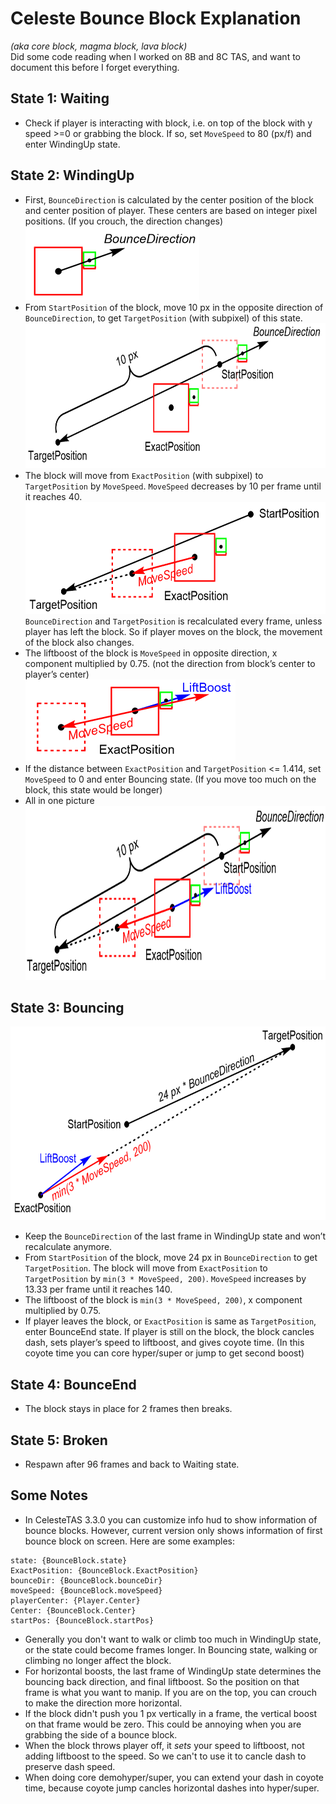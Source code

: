 # Celeste Bounce Block Explanation<br>
*(aka core block, magma block, lava block)*<br>
Did some code reading when I worked on 8B and 8C TAS, and want to document this before I forget everything.<br>
## State 1: Waiting<br>
* Check if player is interacting with block, i.e. on top of the block with y speed >=0 or grabbing the block. If so, set `MoveSpeed` to 80 (px/f) and enter WindingUp state.<br>
## State 2: WindingUp<br>
* First, `BounceDirection` is calculated by the center position of the block and center position of player. These centers are based on integer pixel positions. (If you crouch, the direction changes)<br>
<img src="https://github.com/lnf-24/BounceBlockExplanation/blob/main/Images/1.png" height="118" ><br>
* From `StartPosition` of the block, move 10 px in the opposite direction of `BounceDirection`, to get `TargetPosition` (with subpixel) of this state.<br>
<img src="https://github.com/lnf-24/BounceBlockExplanation/blob/main/Images/2.png" height="232" ><br>
* The block will move from `ExactPosition` (with subpixel) to `TargetPosition` by `MoveSpeed`. `MoveSpeed` decreases by 10 per frame until it reaches 40.<br>
<img src="https://github.com/lnf-24/BounceBlockExplanation/blob/main/Images/3.png" height="179" ><br>
`BounceDirection` and `TargetPosition` is recalculated every frame, unless player has left the block. So if player moves on the block, the movement of the block also changes.<br>
* The liftboost of the block is `MoveSpeed` in opposite direction, x component multiplied by 0.75. (not the direction from block’s center to player’s center)<br>
<img src="https://github.com/lnf-24/BounceBlockExplanation/blob/main/Images/4.png" height="131" ><br>
* If the distance between `ExactPosition` and `TargetPosition` <= 1.414, set `MoveSpeed` to 0 and enter Bouncing state. (If you move too much on the block, this state would be longer)<br>
* All in one picture<br>
<img src="https://github.com/lnf-24/BounceBlockExplanation/blob/main/Images/5.png" height="279" ><br>
## State 3: Bouncing<br>
<img src="https://github.com/lnf-24/BounceBlockExplanation/blob/main/Images/6.png" height="310" ><br>
* Keep the `BounceDirection` of the last frame in WindingUp state and won’t recalculate anymore.<br>
* From `StartPosition` of the block, move 24 px in `BounceDirection` to get `TargetPosition`. The block will move from `ExactPosition` to `TargetPosition` by `min(3 * MoveSpeed, 200)`. `MoveSpeed` increases by 13.33 per frame until it reaches 140.<br>
* The liftboost of the block is `min(3 * MoveSpeed, 200)`, x component multiplied by 0.75.<br>
* If player leaves the block, or `ExactPosition` is same as `TargetPosition`, enter BounceEnd state. If player is still on the block, the block cancles dash, sets player’s speed to liftboost, and gives coyote time. (In this coyote time you can core hyper/super or jump to get second boost)<br>
## State 4: BounceEnd<br>
* The block stays in place for 2 frames then breaks.<br>
## State 5: Broken<br>
* Respawn after 96 frames and back to Waiting state.<br>
## Some Notes<br>
* In CelesteTAS 3.3.0 you can customize info hud to show information of bounce blocks. However, current version only shows information of first bounce block on screen. Here are some examples:<br>
```
state: {BounceBlock.state}
ExactPosition: {BounceBlock.ExactPosition}
bounceDir: {BounceBlock.bounceDir}
moveSpeed: {BounceBlock.moveSpeed}
playerCenter: {Player.Center}
Center: {BounceBlock.Center}
startPos: {BounceBlock.startPos}
```
* Generally you don't want to walk or climb too much in WindingUp state, or the state could become frames longer. In Bouncing state, walking or climbing no longer affect the block.<br>
* For horizontal boosts, the last frame of WindingUp state determines the bouncing back direction, and final liftboost. So the position on that frame is what you want to manip. If you are on the top, you can crouch to make the direction more horizontal.<br>
* If the block didn't push you 1 px vertically in a frame, the vertical boost on that frame would be zero. This could be annoying when you are grabbing the side of a bounce block.<br>
* When the block throws player off, it *sets* your speed to liftboost, not adding liftboost to the speed. So we can't to use it to cancle dash to preserve dash speed.<br>
* When doing core demohyper/super, you can extend your dash in coyote time, because coyote jump cancles horizontal dashes into hyper/super.<br>
